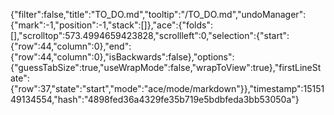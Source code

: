 {"filter":false,"title":"TO_DO.md","tooltip":"/TO_DO.md","undoManager":{"mark":-1,"position":-1,"stack":[]},"ace":{"folds":[],"scrolltop":573.4994659423828,"scrollleft":0,"selection":{"start":{"row":44,"column":0},"end":{"row":44,"column":0},"isBackwards":false},"options":{"guessTabSize":true,"useWrapMode":false,"wrapToView":true},"firstLineState":{"row":37,"state":"start","mode":"ace/mode/markdown"}},"timestamp":1515149134554,"hash":"4898fed36a4329fe35b719e5bdbfeda3bb53050a"}